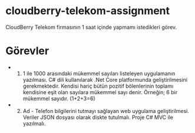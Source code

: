 # cloudberry-telekom-assignment
CloudBerry Telekom firmasının 1 saat içinde yapmamı istedikleri görev. 

# Görevler
- 1) 1 ile 1000 arasındaki mükemmel sayıları listeleyen uygulamanın yazılması. C# dili kullanılarak .Net Core platformunda geliştirilmesini gerekmektedir.
	Kendisi hariç bütün pozitif bölenlerinin toplamı kendisine eşit olan sayılara mükemmel sayı denir.
	Örneğin; 6 bir mükemmel sayıdır. (1+2+3=6)
	
- 2) Ad - Telefon bilgilerini tutmayı sağlayan web uygulama geliştirilmesi. Veriler JSON dosyası olarak diskte tutulmalı. Proje C# MVC ile yazılmalı.
	

	
